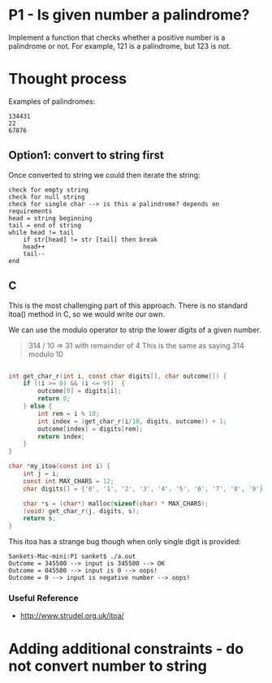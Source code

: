 # P1 - Is given number a palindrome?
Implement a function that checks whether a positive number is a palindrome or not. For example, 121 is a palindrome, but 123 is not.


# Thought process

Examples of palindromes:
```
134431
22
67876
```

## Option1: convert to string first
Once converted to string we could then iterate the string:
```
check for empty string
check for null string
check for single char --> is this a palindrome? depends on requirements
head = string beginning
tail = end of string
while head != tail
    if str[head] != str [tail] then break
    head++
    tail--    
end
```

## C
This is the most challenging part of this approach. There is no standard itoa() method in C, so we would write our own.

We can use the modulo operator to strip the lower digits of a given number.

> 314 / 10 => 31 with remainder of 4
> This is the same as saying 314 modulo 10

```c

int get_char_r(int i, const char digits[], char outcome[]) {
    if ((i >= 0) && (i <= 9))  {
        outcome[0] = digits[i];
        return 0;
    } else {
        int rem = i % 10;
        int index = (get_char_r(i/10, digits, outcome)) + 1;
        outcome[index] = digits[rem];
        return index;
    }
}

char *my_itoa(const int i) {
    int j = i;
    const int MAX_CHARS = 12;
    char digits[] = {'0', '1', '2', '3', '4', '5', '6', '7', '8', '9'};

    char *s = (char*) malloc(sizeof(char) * MAX_CHARS);
    (void) get_char_r(j, digits, s);
    return s;    
}  

```

This itoa has a strange bug though when only single digit is provided:

```
Sankets-Mac-mini:P1 sanket$ ./a.out
Outcome = 345500 --> input is 345500 --> OK
Outcome = 045500 --> input is 0 --> oops!
Outcome = 0 --> input is negative number --> oops!
```


### Useful Reference
* http://www.strudel.org.uk/itoa/

# Adding additional constraints - do not convert number to string
